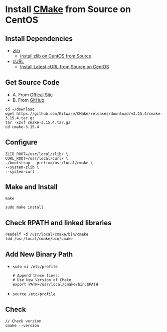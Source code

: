 # Install [CMake](https://cmake.org/) from Source on CentOS

## Install Dependencies
* [zlib](https://www.zlib.net/)
  * [Install zlib on CentOS from Source](https://github.com/northbright/Notes/blob/master/zlib/install-zlib-on-centos-from-source.md)
* [cURL](https://curl.haxx.se/) 
  * [Install Latest cURL from Source on CentOS](https://github.com/northbright/Notes/blob/master/curl/install-latest-curl-from-source-on-centos.md)

## Get Source Code
* A. From [Offical Site](https://cmake.org/download/)
* B. From [GitHub](https://github.com/Kitware/CMake/releases)

```
cd ~/download
wget https://github.com/Kitware/CMake/releases/download/v3.15.4/cmake-3.15.4.tar.gz
tar -xzvf cmake-3.15.4.tar.gz
cd cmake-3.15.4
```

## Configure
```
ZLIB_ROOT=/usr/local/zlib/ \
CURL_ROOT=/usr/local/curl/ \
./bootstrap --prefix=/usr/local/cmake \
--system-zlib \
--system-curl
```

## Make and Install
```
make

sudo make install
```

## Check RPATH and linked libraries
```
readelf -d /usr/local/cmake/bin/cmake
ldd /usr/local/cmake/bin/cmake
```

## Add New Binary Path
* `sudo vi /etc/profile`

      # Append these lines:
      # Use New Version of CMake
      export PATH=/usr/local/cmake/bin:$PATH

* `source /etc/profile`


## Check
```
// Check version
cmake --version
```
